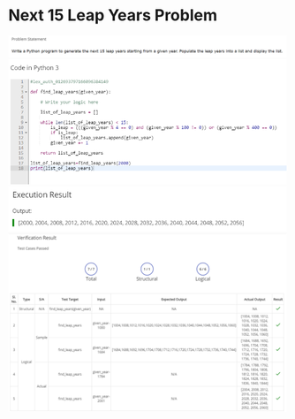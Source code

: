 # Next 15 Leap Years Problem

<img src = "images/i1.PNG">
<br>
<img src = "images/i2.PNG">
<br>
<img src = "images/i4.PNG">
<br>
<img src = "images/i3.PNG">
<br>